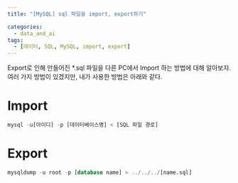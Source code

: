 ```yaml
---
title: "[MySQL] sql 파일을 import, export하기"

categories:
  - data_and_ai
tags:
  - [데이터, SQL, MySQL, import, export]
---
```


Export로 인해 만들어진 *.sql 파일을 다른 PC에서 Import 하는 방법에 대해 알아보자.   
여러 가지 방법이 있겠지만, 내가 사용한 방법은 아래와 같다.   

# Import

```sql
mysql -u[아이디] -p [데이터베이스명] < [SQL 파일 경로]
```

# Export

```sql
mysqldump -u root -p [database name] > ../../../[name.sql]
```